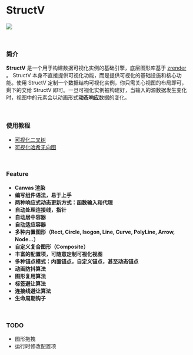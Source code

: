 # StructV
![](https://github.com/phenomLi/StructV/raw/master/images/微信截图_20200319160620.png)

<br />

### 简介
**StructV** 是一个用于构建数据可视化实例的基础引擎，底层图形库基于 [zrender](https://github.com/ecomfe/zrender) 。 StructV 本身不直接提供可视化功能，而是提供可视化的基础设施和核心功能。使用 StructV 定制一个数据结构可视化实例，你只需关心视图的布局即可，剩下的交给 StructV 即可。一旦可视化实例被构建好，当输入的源数据发生变化时，视图中的元素会以动画形式**动态响应**数据的变化。

<br />

### 使用教程

- [可视化二叉树](https://github.com/phenomLi/Blog/issues/39)
- [可视化哈希无向图](https://github.com/phenomLi/Blog/issues/40)

<br />

### Feature
- **Canvas 渲染**
- **编写组件语法，易于上手**
- **两种响应式动态更新方式：函数输入和代理**
- **自动处理连接线，指针**
- **自动居中容器**
- **自动适应容器**
- **多种内置图形（Rect, Circle, Isogon, Line, Curve, PolyLine, Arrow, Node...）**
- **自定义复合图形（Composite）**
- **丰富的配置项，可随意定制可视化视图**
- **多种锚点模式：内置锚点，自定义锚点，甚至动态锚点**
- **动画防抖算法**
- **图形复用算法**
- **标签避让算法**
- **连接线避让算法**
- **生命周期钩子**

<br />

### TODO
- 图形拖拽
- 运行时修改配置项
